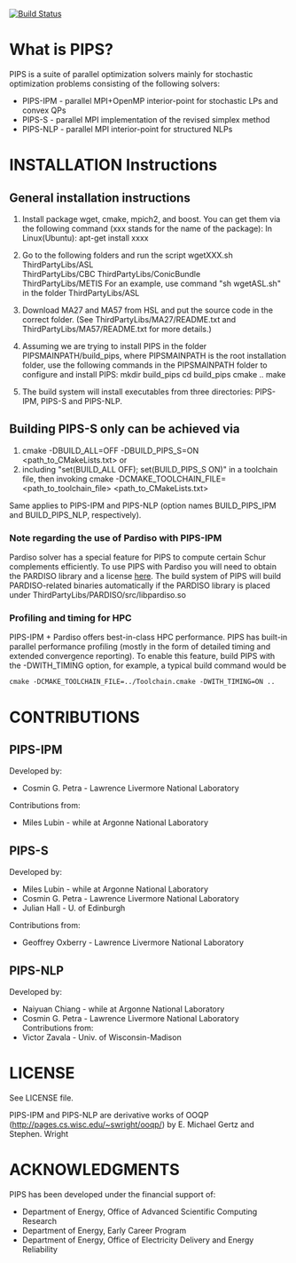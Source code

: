 [![Build Status](https://travis-ci.org/michel2323/PIPS.svg?branch=develop)](https://travis-ci.org/michel2323/PIPS)

# What is PIPS?

PIPS is a suite of parallel optimization solvers mainly for stochastic optimization problems consisting of the following solvers:
 * PIPS-IPM - parallel MPI+OpenMP interior-point for stochastic LPs and convex QPs
 * PIPS-S   - parallel MPI implementation of the revised simplex method
 * PIPS-NLP - parallel MPI interior-point for structured NLPs

# INSTALLATION Instructions

## General installation instructions
1. Install package wget, cmake, mpich2, and boost.
You can get them via the following command (xxx stands for the name of the package):
In Linux(Ubuntu): apt-get install xxxx

2. Go to the following folders and run the script wgetXXX.sh
ThirdPartyLibs/ASL  
ThirdPartyLibs/CBC 
ThirdPartyLibs/ConicBundle   
ThirdPartyLibs/METIS
For an example, use command "sh wgetASL.sh" in the folder ThirdPartyLibs/ASL  

3. Download MA27 and MA57 from HSL and put the source code in the correct folder. 
(See ThirdPartyLibs/MA27/README.txt and ThirdPartyLibs/MA57/README.txt for more details.)

4. Assuming we are trying to install PIPS in the folder PIPSMAINPATH/build_pips, where 
PIPSMAINPATH is the root installation folder, use the following commands in the PIPSMAINPATH
folder to configure and install PIPS:
mkdir build_pips
cd build_pips
cmake ..
make

5. The build system will install executables from three directories: PIPS-IPM, PIPS-S and PIPS-NLP. 

## Building PIPS-S only can be achieved via 
1. cmake -DBUILD_ALL=OFF -DBUILD_PIPS_S=ON <path_to_CMakeLists.txt>
or 
2. including "set(BUILD_ALL OFF); set(BUILD_PIPS_S ON)" in a toolchain file, then 
invoking
cmake -DCMAKE_TOOLCHAIN_FILE=<path_to_toolchain_file> <path_to_CMakeLists.txt>

Same applies to PIPS-IPM and PIPS-NLP (option names BUILD_PIPS_IPM and BUILD_PIPS_NLP, 
respectively).

### Note regarding the use of Pardiso with PIPS-IPM
Pardiso solver has a special feature for PIPS to compute certain Schur complements efficiently. To use PIPS with Pardiso you will need to obtain the PARDISO library and a license [here](http://www.pardiso-project.org/). The build system of PIPS will build PARDISO-related binaries automatically if the PARDISO library is placed under ThirdPartyLibs/PARDISO/src/libpardiso.so

### Profiling and timing for HPC 
PIPS-IPM + Pardiso offers best-in-class HPC performance. PIPS has built-in parallel performance profiling (mostly in the form of detailed timing and extended convergence reporting). To enable this feature, build PIPS with the -DWITH_TIMING option, for example, a typical build command would be
```{r, engine='bash', withtiming}
cmake -DCMAKE_TOOLCHAIN_FILE=../Toolchain.cmake -DWITH_TIMING=ON .. 
```

# CONTRIBUTIONS

## PIPS-IPM
Developed by:
  * Cosmin G. Petra - Lawrence Livermore National Laboratory

Contributions from:
  * Miles Lubin - while at Argonne National Laboratory

## PIPS-S

Developed by: 
  * Miles Lubin - while at Argonne National Laboratory 
  * Cosmin G. Petra - Lawrence Livermore National Laboratory
  * Julian Hall - U. of Edinburgh
  
Contributions from:
  * Geoffrey Oxberry - Lawrence Livermore National Laboratory


## PIPS-NLP 

Developed by:
 * Naiyuan Chiang - while at Argonne National Laboratory
 * Cosmin G. Petra - Lawrence Livermore 	 National Laboratory
Contributions from:
 * Victor Zavala - Univ. of Wisconsin-Madison


# LICENSE

See LICENSE file.

PIPS-IPM and PIPS-NLP are derivative works of OOQP (http://pages.cs.wisc.edu/~swright/ooqp/) by E. Michael Gertz and Stephen. Wright

# ACKNOWLEDGMENTS

PIPS has been developed under the financial support of: 
- Department of Energy, Office of Advanced Scientific Computing Research
- Department of Energy, Early Career Program 
- Department of Energy, Office of Electricity Delivery and Energy Reliability



